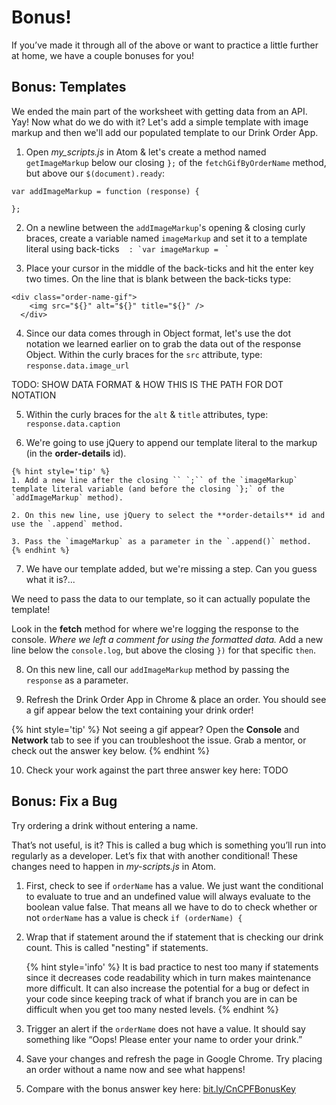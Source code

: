 # Bonus!

If you’ve made it through all of the above or want to practice a little further at home, we have a couple bonuses for you!

## Bonus: Templates

We ended the main part of the worksheet with getting data from an API. Yay! Now what do we do with it? Let's add a simple template with image markup and then we'll add our populated template to our Drink Order App.

  1. Open _my_scripts.js_ in Atom & let's create a method named `getImageMarkup` below our closing `};` of the `fetchGifByOrderName` method, but above our `$(document).ready`:

  ```
  var addImageMarkup = function (response) {

  };
  ```

  2. On a newline between the `addImageMarkup`'s opening & closing curly braces, create a variable named `imageMarkup` and set it to a template literal using back-ticks `` `` ``: `var imageMarkup = `` `

  3. Place your cursor in the middle of the back-ticks and hit the enter key two times. On the line that is blank between the back-ticks type:

  ```
  <div class="order-name-gif">
	  <img src="${}" alt="${}" title="${}" />
	</div>
  ```

  4. Since our data comes through in Object format, let's use the dot notation we learned earlier on to grab the data out of the response Object. Within the curly braces for the `src` attribute, type: `response.data.image_url`

  TODO: SHOW DATA FORMAT & HOW THIS IS THE PATH FOR DOT NOTATION

  5. Within the curly braces for the `alt` & `title` attributes, type: `response.data.caption`

  6. We're going to use jQuery to append our template literal to the markup (in the **order-details** id).

    {% hint style='tip' %}
    1. Add a new line after the closing `` `;`` of the `imageMarkup` template literal variable (and before the closing `};` of the `addImageMarkup` method).

    2. On this new line, use jQuery to select the **order-details** id and use the `.append` method.

    3. Pass the `imageMarkup` as a parameter in the `.append()` method.
    {% endhint %}

  7. We have our template added, but we're missing a step. Can you guess what it is?...  

  We need to pass the data to our template, so it can actually populate the template!  

  Look in the **fetch** method for where we're logging the response to the console. _Where we left a comment for using the formatted data._ Add a new line below the `console.log`, but above the closing `})` for that specific `then`.

  8. On this new line, call our `addImageMarkup` method by passing the `response` as a parameter.

  9. Refresh the Drink Order App in Chrome & place an order. You should see a gif appear below the text containing your drink order!

  {% hint style='tip' %}
  Not seeing a gif appear? Open the **Console** and **Network** tab to see if you can troubleshoot the issue. Grab a mentor, or check out the answer key below.
  {% endhint %}

  10. Check your work against the part three answer key here: TODO

## Bonus: Fix a Bug

Try ordering a drink without entering a name.  

That’s not useful, is it? This is called a bug which is something you’ll run into regularly as a developer. Let’s fix that with another conditional!  These changes need to happen in _my-scripts.js_ in Atom.

1.  First, check to see if `orderName` has a value.  We just want the conditional to evaluate to true and an undefined value will always evaluate to the boolean value false. That means all we have to do to check whether or not `orderName` has a value is check `if (orderName) {`

2.  Wrap that if statement around the if statement that is checking our drink count.  This is called "nesting" if statements.  

    {% hint style='info' %}
It is bad practice to nest too many if statements since it decreases code readability which in turn makes maintenance more difficult.  It can also increase the potential for a bug or defect in your code since keeping track of what if branch you are in can be difficult when you get too many nested levels.
    {% endhint %}

3.  Trigger an alert if the `orderName` does not have a value.  It should say something like “Oops! Please enter your name to order your drink.”

4.  Save your changes and refresh the page in Google Chrome.  Try placing an order without a name now and see what happens!

5.  Compare with the bonus answer key here: [bit.ly/CnCPFBonusKey](http://bit.ly/CnCPFBonusKey)
